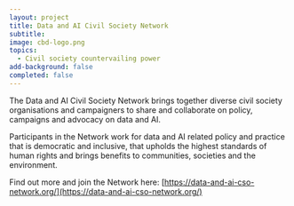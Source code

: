 ```yaml
---
layout: project
title: Data and AI Civil Society Network
subtitle:
image: cbd-logo.png 
topics:
  - Civil society countervailing power
add-background: false
completed: false
---
```

The Data and AI Civil Society Network brings together diverse civil society organisations and campaigners to share and collaborate on policy, campaigns and advocacy on data and AI. 

Participants in the Network work for data and AI related policy and practice that is democratic and inclusive, that upholds the highest standards of human rights and brings benefits to communities, societies and the environment.

Find out more and join the Network here: [https://data-and-ai-cso-network.org/](https://data-and-ai-cso-network.org/)